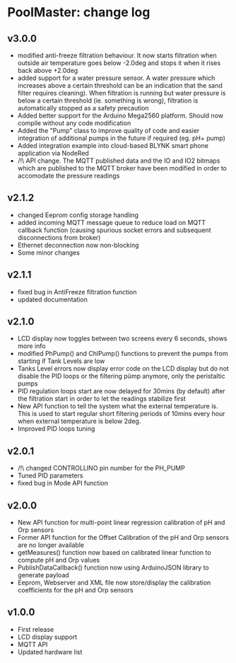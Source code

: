 PoolMaster: change log
=======================
v3.0.0
-------

* modified anti-freeze filtration behaviour. It now starts filtration when outside air temperature goes below -2.0deg and stops it when it rises back above +2.0deg
* added support for a water pressure sensor. A water pressure which increases above a certain threshold can be an indication that the sand filter requires cleaning). When filtration is running but water pressure is below a certain threshold (ie. something is wrong), filtration is automatically stopped as a safety precaution
* Added better support for the Arduino Mega2560 platform. Should now compile without any code modification
* Added the "Pump" class to improve quality of code and easier integration of additional pumps in the future if required (eg. pH+ pump)
* Added integration example into cloud-based BLYNK smart phone application via NodeRed
* /!\ API change. The MQTT published data and the IO and IO2 bitmaps which are published to the MQTT broker have been modified in order to accomodate the pressure readings

v2.1.2
-------

* changed Eeprom config storage handling
* added incoming MQTT message queue to reduce load on MQTT callback function (causing spurious socket errors and subsequent disconnections from broker)
* Ethernet deconnection now non-blocking
* Some minor changes

v2.1.1
-------

* fixed bug in AntiFreeze filtration function
* updated documentation

v2.1.0
-------

* LCD display now toggles between two screens every 6 seconds, shows more info
* modified PhPump() and ChlPump() functions to prevent the pumps from starting if Tank Levels are low
* Tanks Level errors now display error code on the LCD display but do not disable the PID loops or the filtering pûmp anymore, only the peristaltic pumps
* PID regulation loops start are now delayed for 30mins (by default) after the filtration start in order to let the readings stabilize first
* New API function to tell the system what the external temperature is. This is used to start regular short filtering periods of 10mins every hour when external temperature is below 2deg.
* Improved PID loops tuning

v2.0.1
-------

* /!\ changed CONTROLLINO pin number for the PH_PUMP
* Tuned PID parameters
* fixed bug in Mode API function

v2.0.0
-------

* New API function for multi-point linear regression calibration of pH and Orp sensors
* Former API function for the Offset Calibration of the pH and Orp sensors are no longer available
* getMeasures() function now based on calibrated linear function to compute pH and Orp values
* PublishDataCallback() function now using ArduinoJSON library to generate payload
* Eeprom, Webserver and XML file now store/display the calibration coefficients for the pH and Orp sensors

v1.0.0
-------

* First release
* LCD display support
* MQTT API
* Updated hardware list